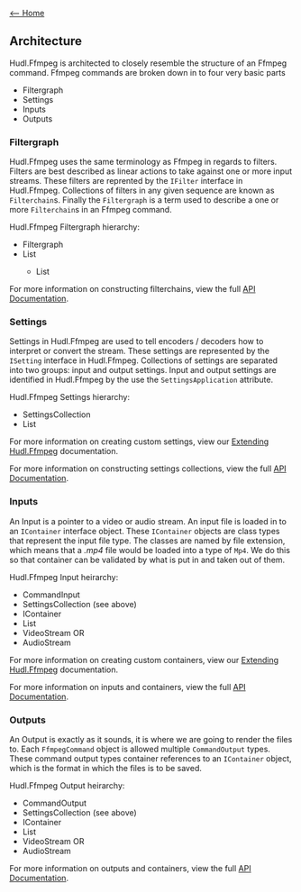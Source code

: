 [<-- Home](https://github.com/hudl/HudlFfmpeg)

## Architecture

Hudl.Ffmpeg is architected to closely resemble the structure of an Ffmpeg command. Ffmpeg commands are broken down in to four very basic parts

* Filtergraph 
* Settings
* Inputs
* Outputs

### Filtergraph

Hudl.Ffmpeg uses the same terminology as Ffmpeg in regards to filters. Filters are best described as linear actions to take against one or more input streams. These filters are reprented by the ```IFilter``` interface in Hudl.Ffmpeg. Collections of filters in any given sequence are known as ```Filterchain```s. Finally the ```Filtergraph``` is a term used to describe a one or more ```Filterchain```s in an Ffmpeg command. 

Hudl.Ffmpeg Filtergraph hierarchy:
 
* Filtergraph
 * List<Filterchain> 
   * List<IFilter>

For more information on constructing filterchains, view the full [API Documentation](doc/api.md).

### Settings

Settings in Hudl.Ffmpeg are used to tell encoders / decoders how to interpret or convert the stream. These settings are represented by the ```ISetting``` interface in Hudl.Ffmpeg. Collections of settings are separated into two groups: input and output settings. Input and output settings are identified in Hudl.Ffmpeg by the use the ```SettingsApplication``` attribute. 

Hudl.Ffmpeg Settings hierarchy:

* SettingsCollection 
 * List<ISetting>

For more information on creating custom settings, view our [Extending Hudl.Ffmpeg](doc/custom.md) documentation.

For more information on constructing settings collections, view the full [API Documentation](doc/api.md).

### Inputs

An Input is a pointer to a video or audio stream. An input file is loaded in to an ```IContainer``` interface object. These ```IContainer``` objects are class types that represent the input file type. The classes are named by file extension, which means that a *.mp4* file would be loaded into a type of ```Mp4```. We do this so that container can be validated by what is put in and taken out of them. 

Hudl.Ffmpeg Input heirarchy: 
* CommandInput
 * SettingsCollection (see above)
 * IContainer
  * List<IStream>
   * VideoStream 
        OR
   * AudioStream

For more information on creating custom containers, view our [Extending Hudl.Ffmpeg](doc/custom.md) documentation.

For more information on inputs and containers, view the full [API Documentation](doc/api.md).

### Outputs

An Output is exactly as it sounds, it is where we are going to render the files to. Each ```FfmpegCommand``` object is allowed multiple ```CommandOutput``` types. These command output types container references to an ```IContainer``` object, which is the format in which the files is to be saved. 

Hudl.Ffmpeg Output heirarchy: 
* CommandOutput
 * SettingsCollection (see above)
 * IContainer
  * List<IStream>
   * VideoStream 
        OR 
   * AudioStream

For more information on outputs and containers, view the full [API Documentation](doc/api.md).
